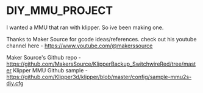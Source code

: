 # DIY_MMU_PROJECT


I wanted a MMU that ran with klipper. So ive been making one. 

Thanks to Maker Source for gcode ideas/references. check out his youtube channel here - https://www.youtube.com/@makerssource

Maker Source's Github repo - https://github.com/MakersSource/KlipperBackup_SwitchwireRed/tree/master
Klipper MMU Github sample - https://github.com/Klipper3d/klipper/blob/master/config/sample-mmu2s-diy.cfg

